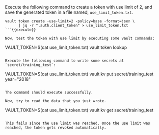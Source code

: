 Execute the following command to create a token with use limit of 2, and save the generated token in a file named, `use_limit_token.txt`.

```
vault token create -use-limit=2 -policy=base -format=json \
      | jq -r ".auth.client_token" > use_limit_token.txt
```{{execute}}

Now, test the token with use limit by executing some vault commands:

```
VAULT_TOKEN=$(cat use_limit_token.txt) vault token lookup
```{{execute}}

Execute the following command to write some secrets at `secret/training_test`:

```
VAULT_TOKEN=$(cat use_limit_token.txt) vault kv put secret/training_test year="2018"
```{{execute}}

The command should execute successfully.

Now, try to read the data that you just wrote.

```
VAULT_TOKEN=$(cat use_limit_token.txt) vault kv get secret/training_test
```{{execute}}

This fails since the use limit was reached. Once the use limit was reached, the token gets revoked automatically.
